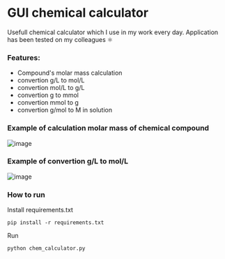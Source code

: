 # GUI chemical calculator

Usefull chemical calculator which I use in my work every day.
Application has been tested on my colleagues ⚛️
### Features:
- Compound's molar mass calculation
- convertion g/L to mol/L
- convertion mol/L to g/L 
- convertion g to mmol
- convertion mmol to g
- convertion g/mol to M in solution

### Example of calculation molar mass of chemical compound
![image](https://drive.google.com/uc?export=view&id=1zETmfqRfOZCMjOBi8A8zpoBBa0YkHTv9)

### Example of convertion g/L to mol/L
![image](https://drive.google.com/uc?export=view&id=1YUW1CZhu2R7h7YE_XHnaYY1nSxbBqfXL)

### How to run
Install requirements.txt
```
pip install -r requirements.txt
```
Run
```
python chem_calculator.py
```